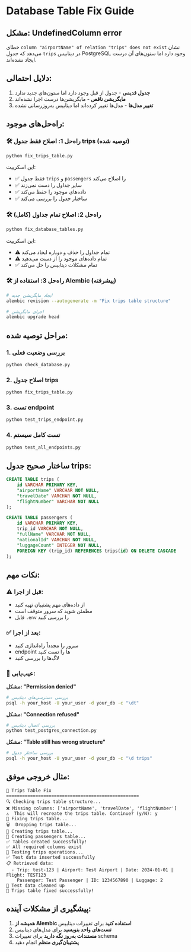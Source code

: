 # Database Table Fix Guide

## مشکل: UndefinedColumn error

خطای `column "airportName" of relation "trips" does not exist` نشان می‌دهد که جدول `trips` در دیتابیس PostgreSQL وجود دارد اما ستون‌های آن درست ایجاد نشده‌اند.

## دلایل احتمالی:

1. **جدول قدیمی** - جدول از قبل وجود دارد اما ستون‌های جدید ندارد
2. **مایگریشن ناقص** - مایگریشن‌ها درست اجرا نشده‌اند
3. **تغییر مدل‌ها** - مدل‌ها تغییر کرده‌اند اما دیتابیس به‌روزرسانی نشده

## راه‌حل‌های موجود:

### 🛠️ **راه‌حل 1: اصلاح فقط جدول trips (توصیه شده)**

```bash
python fix_trips_table.py
```

این اسکریپت:
- ✅ فقط جدول `trips` و `passengers` را اصلاح می‌کند
- ✅ سایر جداول را دست نمی‌زند
- ✅ داده‌های موجود را حفظ می‌کند
- ✅ ساختار جدول را بررسی می‌کند

### 🛠️ **راه‌حل 2: اصلاح تمام جداول (کامل)**

```bash
python fix_database_tables.py
```

این اسکریپت:
- ⚠️ تمام جداول را حذف و دوباره ایجاد می‌کند
- ⚠️ تمام داده‌های موجود را از دست می‌دهید
- ✅ تمام مشکلات دیتابیس را حل می‌کند

### 🛠️ **راه‌حل 3: استفاده از Alembic (پیشرفته)**

```bash
# ایجاد مایگریشن جدید
alembic revision --autogenerate -m "Fix trips table structure"

# اجرای مایگریشن
alembic upgrade head
```

## مراحل توصیه شده:

### 1. **بررسی وضعیت فعلی**
```bash
python check_database.py
```

### 2. **اصلاح جدول trips**
```bash
python fix_trips_table.py
```

### 3. **تست endpoint**
```bash
python test_trips_endpoint.py
```

### 4. **تست کامل سیستم**
```bash
python test_all_endpoints.py
```

## ساختار صحیح جدول trips:

```sql
CREATE TABLE trips (
    id VARCHAR PRIMARY KEY,
    "airportName" VARCHAR NOT NULL,
    "travelDate" VARCHAR NOT NULL,
    "flightNumber" VARCHAR NOT NULL
);

CREATE TABLE passengers (
    id VARCHAR PRIMARY KEY,
    trip_id VARCHAR NOT NULL,
    "fullName" VARCHAR NOT NULL,
    "nationalId" VARCHAR NOT NULL,
    "luggageCount" INTEGER NOT NULL,
    FOREIGN KEY (trip_id) REFERENCES trips(id) ON DELETE CASCADE
);
```

## نکات مهم:

### ⚠️ **قبل از اجرا:**
- از داده‌های مهم پشتیبان تهیه کنید
- مطمئن شوید که سرور متوقف است
- فایل `.env` را بررسی کنید

### ✅ **بعد از اجرا:**
- سرور را مجدداً راه‌اندازی کنید
- endpoint ها را تست کنید
- لاگ‌ها را بررسی کنید

### 🔧 **عیب‌یابی:**

**مشکل: "Permission denied"**
```bash
# بررسی دسترسی‌های دیتابیس
psql -h your_host -U your_user -d your_db -c "\dt"
```

**مشکل: "Connection refused"**
```bash
# بررسی اتصال دیتابیس
python test_postgres_connection.py
```

**مشکل: "Table still has wrong structure"**
```bash
# بررسی ساختار جدول
psql -h your_host -U your_user -d your_db -c "\d trips"
```

## مثال خروجی موفق:

```
🚀 Trips Table Fix
==================================================
🔍 Checking trips table structure...
❌ Missing columns: ['airportName', 'travelDate', 'flightNumber']
⚠️  This will recreate the trips table. Continue? (y/N): y
🔧 Fixing trips table...
🗑️  Dropping trips table...
🔧 Creating trips table...
🔧 Creating passengers table...
✅ Tables created successfully!
✅ All required columns exist
🧪 Testing trips operations...
✅ Test data inserted successfully
📋 Retrieved data:
  - Trip: test-123 | Airport: Test Airport | Date: 2024-01-01 | Flight: TEST123
    Passenger: Test Passenger | ID: 1234567890 | Luggage: 2
🧹 Test data cleaned up
🎉 Trips table fixed successfully!
```

## پیشگیری از مشکلات آینده:

1. **همیشه از Alembic استفاده کنید** برای تغییرات دیتابیس
2. **تست‌های واحد بنویسید** برای مدل‌های دیتابیس
3. **مستندات به‌روز نگه دارید** برای تغییرات schema
4. **پشتیبان‌گیری منظم** انجام دهید
